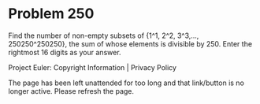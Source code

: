 #   Problem 250

   Find the number of non-empty subsets of {1^1, 2^2, 3^3,...,
   250250^250250}, the sum of whose elements is divisible by 250. Enter the
   rightmost 16 digits as your answer.

   Project Euler: Copyright Information | Privacy Policy

   The page has been left unattended for too long and that link/button is no
   longer active. Please refresh the page.
